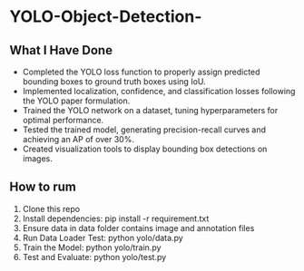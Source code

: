 # YOLO-Object-Detection-
## What I Have Done
- Completed the YOLO loss function to properly assign predicted bounding boxes to ground truth boxes using IoU.
- Implemented localization, confidence, and classification losses following the YOLO paper formulation.
- Trained the YOLO network on a dataset, tuning hyperparameters for optimal performance.
- Tested the trained model, generating precision-recall curves and achieving an AP of over 30%.
- Created visualization tools to display bounding box detections on images.

## How to rum
1. Clone this repo
2. Install dependencies: pip install -r requirement.txt
3. Ensure data in data folder contains image and annotation files
4. Run Data Loader Test: python yolo/data.py
5. Train the Model: python yolo/train.py
6. Test and Evaluate: python yolo/test.py

